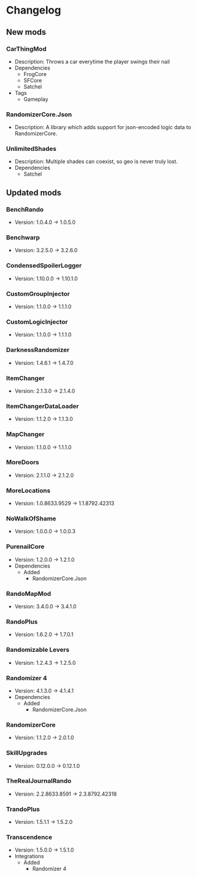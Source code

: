 # Changelog


## New mods

### CarThingMod

- Description: Throws a car everytime the player swings their nail
- Dependencies
  + FrogCore
  + SFCore
  + Satchel
- Tags
  + Gameplay

### RandomizerCore.Json

- Description: A library which adds support for json-encoded logic data to RandomizerCore.

### UnlimitedShades

- Description: Multiple shades can coexist, so geo is never truly lost.
- Dependencies
  + Satchel


## Updated mods

### BenchRando

- Version: 1.0.4.0 -> 1.0.5.0

### Benchwarp

- Version: 3.2.5.0 -> 3.2.6.0

### CondensedSpoilerLogger

- Version: 1.10.0.0 -> 1.10.1.0

### CustomGroupInjector

- Version: 1.1.0.0 -> 1.1.1.0

### CustomLogicInjector

- Version: 1.1.0.0 -> 1.1.1.0

### DarknessRandomizer

- Version: 1.4.6.1 -> 1.4.7.0

### ItemChanger

- Version: 2.1.3.0 -> 2.1.4.0

### ItemChangerDataLoader

- Version: 1.1.2.0 -> 1.1.3.0

### MapChanger

- Version: 1.1.0.0 -> 1.1.1.0

### MoreDoors

- Version: 2.1.1.0 -> 2.1.2.0

### MoreLocations

- Version: 1.0.8633.9529 -> 1.1.8792.42313

### NoWalkOfShame

- Version: 1.0.0.0 -> 1.0.0.3

### PurenailCore

- Version: 1.2.0.0 -> 1.2.1.0
- Dependencies
  + Added
    - RandomizerCore.Json

### RandoMapMod

- Version: 3.4.0.0 -> 3.4.1.0

### RandoPlus

- Version: 1.6.2.0 -> 1.7.0.1

### Randomizable Levers

- Version: 1.2.4.3 -> 1.2.5.0

### Randomizer 4

- Version: 4.1.3.0 -> 4.1.4.1
- Dependencies
  + Added
    - RandomizerCore.Json

### RandomizerCore

- Version: 1.1.2.0 -> 2.0.1.0

### SkillUpgrades

- Version: 0.12.0.0 -> 0.12.1.0

### TheRealJournalRando

- Version: 2.2.8633.8591 -> 2.3.8792.42318

### TrandoPlus

- Version: 1.5.1.1 -> 1.5.2.0

### Transcendence

- Version: 1.5.0.0 -> 1.5.1.0
- Integrations
  + Added
    - Randomizer 4

